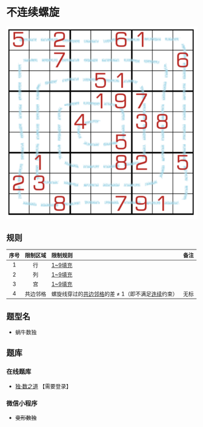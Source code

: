 # 不连续螺旋

![题](../../../../../../images/sudoku/不连续螺旋.png)

## 规则

| 序号  | 限制区域 | 限制规则                           | 备注  |
|:---:|:----:|:-------------------------------|:---:|
|  1  |  行   | [1~9填充]                        |     |
|  2  |  列   | [1~9填充]                        |     |
|  3  |  宫   | [1~9填充]                        |     |
|  4  | 共边邻格 | 螺旋线穿过的[共边邻格]的差 ≠ 1（即不满足[连续]约束） | 无标  |

## 题型名

- 蜗牛数独

## 题库

### 在线题库

- [独·数之道](http://www.sudokufans.org.cn/lx/game.index.php?type=spiral) 【需要登录】

### 微信小程序

- ~~变形数独~~

[1~9填充]: ../../../../../../rules.md#1to9填充
[连续]: ../../../../../../rules.md#连续
[共边邻格]: ../../../../../../rules.md#共边邻格
